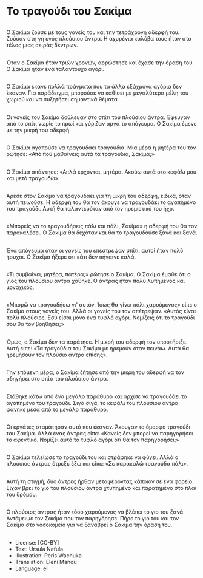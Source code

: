 # Το τραγούδι του Σακίμα

##
Ο Σακίμα ζούσε με τους γονείς του και την τετράχρονη αδερφή του. Ζούσαν στη γη ενός πλούσιου άντρα. Η αχυρένια καλύβα τους ήταν στο τέλος μιας σειράς δέντρων.

##
Όταν ο Σακίμα ήταν τριών χρονών, αρρώστησε και έχασε την όραση του. Ο Σακίμα ήταν ένα ταλαντούχο αγόρι.

##
Ο Σακίμα έκανε πολλά πράγματα που τα άλλα εξάχρονα αγόρια δεν έκαναν. Για παράδειγμα, μπορούσε να καθίσει με μεγαλύτερα μέλη του χωριού και να συζητήσει σημαντικά θέματα.

##
Οι γονείς του Σακίμα δούλευαν στο σπίτι του πλούσιου άντρα. Έφευγαν από το σπίτι νωρίς το πρωί και γύριζαν αργά το απόγευμα. Ο Σακίμα έμενε με την μικρή του αδερφή.

##
Ο Σακίμα αγαπούσε να τραγουδάει τραγούδια. Μια μέρα η μητέρα του τον ρώτησε: «Από πού μαθαίνεις αυτά τα τραγούδια, Σακίμα;»

##
Ο Σακίμα απάντησε: «Απλά έρχονται, μητέρα. Ακούω αυτά στο κεφάλι μου και μετά τραγουδώ».

##
Άρεσε στον Σακίμα να τραγουδάει για τη μικρή του αδερφή, ειδικά, όταν αυτή πεινούσε. Η αδερφή του θα τον άκουγε να τραγουδάει το αγαπημένο του τραγούδι. Αυτή θα ταλαντευόταν από τον ηρεμιστικό του ήχο.

##
«Μπορείς να το τραγουδήσεις πάλι και πάλι, Σακίμα» η αδερφή του θα τον παρακαλέσει. Ο Σακίμα θα δεχόταν και θα το τραγουδούσε ξανά και ξανά.

##
Ένα απόγευμα όταν οι γονείς του επέστρεψαν σπίτι, αυτοί ήταν πολύ ήσυχοι. Ο Σακίμα ήξερε ότι κάτι δεν πήγαινε καλά.

##
«Τι συμβαίνει, μητέρα, πατέρα;» ρώτησε ο Σακίμα. Ο Σακίμα έμαθε ότι ο γιος του πλούσιου άντρα χάθηκε. Ο άντρας ήταν πολύ λυπημένος και μοναχικός.

##
«Μπορώ να τραγουδήσω γι' αυτόν. Ίσως θα γίνει πάλι χαρούμενος» είπε ο Σακίμα στους γονείς του. Αλλά οι γονείς του τον απέτρεψαν. «Αυτός είναι πολύ πλούσιος. Εσύ είσαι μόνο ένα τυφλό αγόρι. Νομίζεις ότι το τραγούδι σου θα τον βοηθήσει;»

##
Όμως, ο Σακίμα δεν τα παράτησε. Η μικρή του αδερφή τον υποστήριξε. Αυτή είπε: «Τα τραγούδια του Σακίμα με ηρεμούν όταν πεινάω. Αυτά θα ηρεμήσουν τον πλούσιο άντρα επίσης».

##
Την επόμενη μέρα, ο Σακίμα ζήτησε από την μικρή του αδερφή να τον οδηγήσει στο σπίτι του πλούσιου άντρα.

##
Στάθηκε κάτω από ένα μεγάλο παράθυρο και άρχισε να τραγουδάει το αγαπημένο του τραγούδι. Σιγά σιγά, το κεφάλι του πλούσιου άντρα φάνηκε μέσα από το μεγάλο παράθυρο.

##
Οι εργάτες σταμάτησαν αυτό που έκαναν. Άκουγαν το όμορφο τραγούδι του Σακίμα. Αλλά ένας άντρας είπε: «Κανείς δεν μπορεί να παρηγορήσει το αφεντικό. Νομίζει αυτό το τυφλό αγόρι ότι θα τον παρηγορήσει;»

##
Ο Σακίμα τελείωσε το τραγούδι του και στράφηκε να φύγει. Αλλά ο πλούσιος άντρας έτρεξε έξω και είπε: «Σε παρακαλώ τραγούδα πάλι».

##
Αυτή τη στιγμή, δύο άντρες ήρθαν μεταφέροντας κάποιον σε ένα φορείο. Είχαν βρει το γιο του πλούσιου άντρα χτυπημένο και παρατημένο στο πλάι του δρόμου.

##
Ο πλούσιος άντρας ήταν τόσο χαρούμενος να βλέπει το γιο του ξανά. Αντάμειψε τον Σακίμα που τον παρηγόρησε. Πήρε το γιο του και τον Σακίμα στο νοσοκομείο για να ξαναβρεί ο Σακίμα την όραση του.

##
* License: [CC-BY]
* Text: Ursula Nafula
* Illustration: Peris Wachuka
* Translation: Eleni Manou
* Language: el
